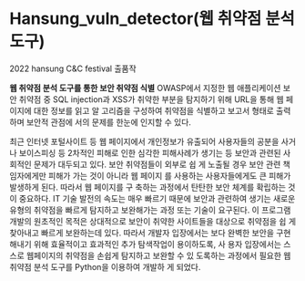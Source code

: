 # Hansung_vuln_detector(웹 취약점 분석 도구)
 2022 hansung C&C festival 출품작

<b>웹 취약점 분석 도구를 통한 보안 취약점 식별</b>
OWASP에서 지정한 웹 애플리케이션 보안 취약점 중 SQL injection과 XSS가
취약한 부분을 탐지하기 위해 URL을 통해 웹 페이지에 대한 정보를 읽고 알
고리즘을 구성하여 취약점을 식별하고 보고서 형태로 출력하며 보안적 관점에
서의 문제를 한눈에 인지할 수 있다.

최근 인터넷 포털사이트 등 웹 페이지에서 개인정보가 유출되어 사용자들의
공분을 사거나 보이스피싱 등 2차적인 피해로 인한 심각한 피해사례가 생기는
등 보안과 관련된 사회적인 문제가 대두되고 있다. 보안 취약점들이 외부로 쉽
게 노출될 경우 보안 관련 책임자에게만 피해가 가는 것이 아니라 웹 페이지
를 사용하는 사용자들에게도 큰 피해가 발생하게 된다. 따라서 웹 페이지를 구
축하는 과정에서 탄탄한 보안 체계를 확립하는 것이 중요하다. IT 기술 발전의
속도는 매우 빠르기 때문에 보안과 관련하여 생기는 새로운 유형의 취약점을
빠르게 탐지하고 보완해가는 과정 또는 기술이 요구된다. 이 프로그램 개발의
원초적인 목적은 상대적으로 보안이 취약한 사이트들을 대상으로 취약점을 쉽
게 찾아내고 빠르게 보완하는데 있다. 따라서 개발자 입장에서는 보다 완벽한
보안을 구현해내기 위해 효율적이고 효과적인 추가 탐색작업이 용이하도록, 사
용자 입장에서는 스스로 웹페이지의 취약점을 손쉽게 탐지하고 보완할 수 있
도록하는 과정에서 필요한 웹 취약점 분석 도구를 Python을 이용하여 개발하
게 되었다.
